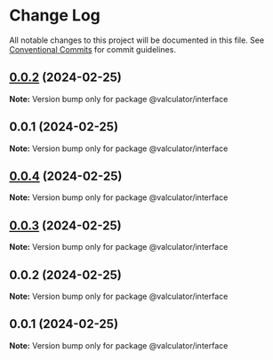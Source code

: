 # Change Log

All notable changes to this project will be documented in this file.
See [Conventional Commits](https://conventionalcommits.org) for commit guidelines.

## [0.0.2](https://github.com/charlotte-hues/valculator/compare/@valculator/interface@0.0.1...@valculator/interface@0.0.2) (2024-02-25)

**Note:** Version bump only for package @valculator/interface





## 0.0.1 (2024-02-25)

**Note:** Version bump only for package @valculator/interface





## [0.0.4](https://github.com/charlotte-hues/valculator/compare/@valculator/interface@0.0.3...@valculator/interface@0.0.4) (2024-02-25)

**Note:** Version bump only for package @valculator/interface





## [0.0.3](https://github.com/charlotte-hues/valculator/compare/@valculator/interface@0.0.2...@valculator/interface@0.0.3) (2024-02-25)

**Note:** Version bump only for package @valculator/interface





## 0.0.2 (2024-02-25)

**Note:** Version bump only for package @valculator/interface





## 0.0.1 (2024-02-25)

**Note:** Version bump only for package @valculator/interface
